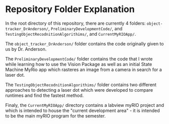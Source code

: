 # Repository Folder Explanation

In the root directory of this repository, there are currently 4 folders: `object-tracker_DrAnderson/`, `PreliminaryDevelopmentCode/`, and `TestingObjectRecodnitionAlgorithims/`, and `CurrentMyRIOApp/`.

The `object_tracker_DrAnderson/` folder contains the code originally given to us by Dr. Anderson.

The `PreliminaryDevelopmentCode/` folder contains the code that I wrote while learning how to use the Vision Package as well as an initial State Machine MyRio app which rasteres an image from a camera in search for a laser dot.

The `TestingObjectRecodnitionAlgorithims/` folder contains two different approaches to detecting a laser dot which were developed to compare runtimes and find the fastest method.

Finaly, the `CurrentMyRIOApp/` directory contains a labview myRIO project and which is intended to house the "current development area" - it is intended to be the main myRIO program for the semester.